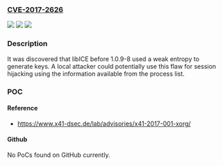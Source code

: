### [CVE-2017-2626](https://cve.mitre.org/cgi-bin/cvename.cgi?name=CVE-2017-2626)
![](https://img.shields.io/static/v1?label=Product&message=libICE&color=blue)
![](https://img.shields.io/static/v1?label=Version&message=%3D%201.0.9-8%20&color=brighgreen)
![](https://img.shields.io/static/v1?label=Vulnerability&message=CWE-331&color=brighgreen)

### Description

It was discovered that libICE before 1.0.9-8 used a weak entropy to generate keys. A local attacker could potentially use this flaw for session hijacking using the information available from the process list.

### POC

#### Reference
- https://www.x41-dsec.de/lab/advisories/x41-2017-001-xorg/

#### Github
No PoCs found on GitHub currently.

